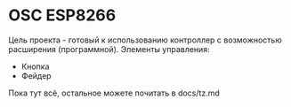 # OSC ESP8266
Цель проекта - готовый к использованию контроллер с возможностью расширения (программной). Элементы управления: 
* Кнопка
* Фейдер

Пока тут всё, остальное можете почитать в docs/tz.md